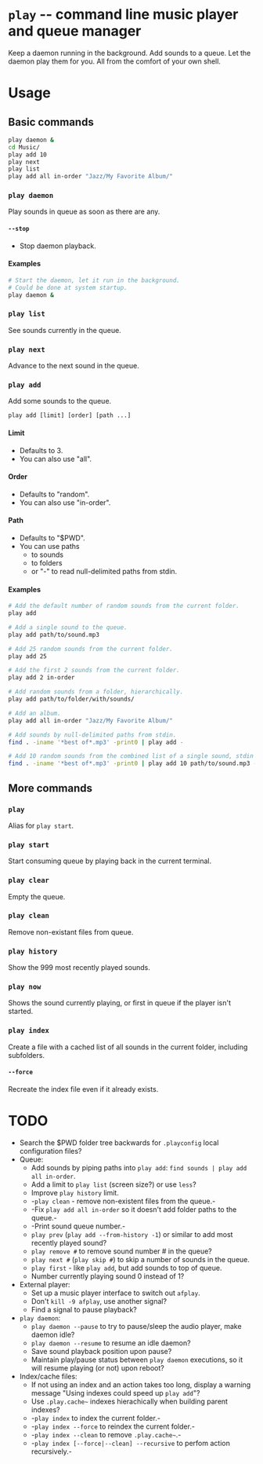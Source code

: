 # `play` -- command line music player and queue manager

Keep a daemon running in the background. Add sounds to a queue. Let the daemon play them for you. All from the comfort of your own shell.


# Usage

## Basic commands

```bash
play daemon &
cd Music/
play add 10
play next
play list
play add all in-order "Jazz/My Favorite Album/"
```

### `play daemon`

Play sounds in queue as soon as there are any.

#### `--stop`

- Stop daemon playback.


#### Examples

```bash
# Start the daemon, let it run in the background.
# Could be done at system startup.
play daemon &
```


### `play list`

See sounds currently in the queue.


### `play next`

Advance to the next sound in the queue.


### `play add`

Add some sounds to the queue.

`play add [limit] [order] [path ...]`


#### Limit

- Defaults to 3.
- You can also use "all".


#### Order

- Defaults to "random".
- You can also use "in-order".


#### Path

- Defaults to "$PWD".
- You can use paths
  - to sounds
  - to folders
  - or "-" to read null-delimited paths from stdin.


#### Examples

```bash
# Add the default number of random sounds from the current folder.
play add

# Add a single sound to the queue.
play add path/to/sound.mp3

# Add 25 random sounds from the current folder.
play add 25

# Add the first 2 sounds from the current folder.
play add 2 in-order

# Add random sounds from a folder, hierarchically.
play add path/to/folder/with/sounds/

# Add an album.
play add all in-order "Jazz/My Favorite Album/"

# Add sounds by null-delimited paths from stdin.
find . -iname '*best of*.mp3' -print0 | play add -

# Add 10 random sounds from the combined list of a single sound, stdin and a folder.
find . -iname '*best of*.mp3' -print0 | play add 10 path/to/sound.mp3 - path/to/folder/with/sounds/
```


## More commands


### `play`

Alias for `play start`.


### `play start`

Start consuming queue by playing back in the current terminal.


### `play clear`

Empty the queue.


### `play clean`

Remove non-existant files from queue.


### `play history`

Show the 999 most recently played sounds.


### `play now`

Shows the sound currently playing, or first in queue if the player isn't started.


### `play index`

Create a file with a cached list of all sounds in the current folder, including subfolders.

#### `--force`

Recreate the index file even if it already exists.


# TODO

- Search the $PWD folder tree backwards for `.playconfig` local configuration files?
- Queue:
  - Add sounds by piping paths into `play add`: `find sounds | play add all in-order`.
  - Add a limit to `play list` (screen size?) or use `less`?
  - Improve `play history` limit.
  - -`play clean` - remove non-existent files from the queue.-
  - -Fix `play add all in-order` so it doesn't add folder paths to the queue.-
  - -Print sound queue number.-
  - `play prev` (`play add --from-history -1`) or similar to add most recently played sound?
  - `play remove #` to remove sound number # in the queue?
  - `play next #` (`play skip #`) to skip a number of sounds in the queue.
  - `play first` - like `play add`, but add sounds to top of queue.
  - Number currently playing sound 0 instead of 1?
- External player:
  - Set up a music player interface to switch out `afplay`.
  - Don't `kill -9 afplay`, use another signal?
  - Find a signal to pause playback?
- `play daemon`:
  - `play daemon --pause` to try to pause/sleep the audio player, make daemon idle?
  - `play daemon --resume` to resume an idle daemon?
  - Save sound playback position upon pause?
  - Maintain play/pause status between `play daemon` executions, so it will resume playing (or not) upon reboot?
- Index/cache files:
  - If not using an index and an action takes too long, display a warning message "Using indexes could speed up `play add`"?
  - Use `.play.cache~` indexes hierachically when building parent indexes?
  - -`play index` to index the current folder.-
  - -`play index --force` to reindex the current folder.-
  - -`play index --clean` to remove `.play.cache~`.-
  - -`play index [--force|--clean] --recursive` to perfom action recursively.-
